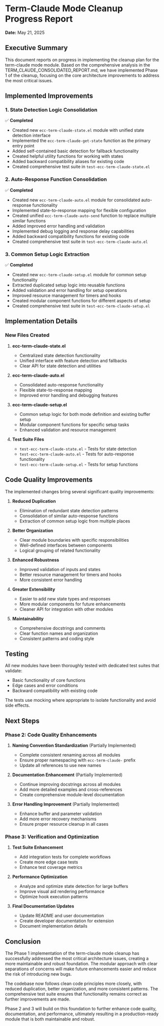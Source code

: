 # Term-Claude Mode Cleanup Progress Report

**Date:** May 21, 2025

## Executive Summary

This document reports on progress in implementing the cleanup plan for the term-claude mode module. Based on the comprehensive analysis in the TERM_CLAUDE_CONSOLIDATED_REPORT.md, we have implemented Phase 1 of the cleanup, focusing on the core architecture improvements to address the most critical issues.

## Implemented Improvements

### 1. State Detection Logic Consolidation

✅ **Completed**
- Created new `ecc-term-claude-state.el` module with unified state detection interface
- Implemented the `ecc-term-claude-get-state` function as the primary entry point
- Added self-contained basic detection for fallback functionality
- Created helpful utility functions for working with states
- Added backward compatibility aliases for existing code
- Created comprehensive test suite in `test-ecc-term-claude-state.el`

### 2. Auto-Response Function Consolidation

✅ **Completed**
- Created new `ecc-term-claude-auto.el` module for consolidated auto-response functionality
- Implemented state-to-response mapping for flexible configuration
- Created unified `ecc-term-claude-auto-send` function to replace multiple similar functions
- Added improved error handling and validation
- Implemented debug logging and response delay capabilities
- Added backward compatibility functions for existing code
- Created comprehensive test suite in `test-ecc-term-claude-auto.el`

### 3. Common Setup Logic Extraction

✅ **Completed**
- Created new `ecc-term-claude-setup.el` module for common setup functionality
- Extracted duplicated setup logic into reusable functions
- Added validation and error handling for setup operations
- Improved resource management for timers and hooks
- Created modular component functions for different aspects of setup
- Created comprehensive test suite in `test-ecc-term-claude-setup.el`

## Implementation Details

### New Files Created

1. **ecc-term-claude-state.el**
   - Centralized state detection functionality
   - Unified interface with feature detection and fallbacks
   - Clear API for state detection and utilities

2. **ecc-term-claude-auto.el**
   - Consolidated auto-response functionality
   - Flexible state-to-response mapping
   - Improved error handling and debugging features

3. **ecc-term-claude-setup.el**
   - Common setup logic for both mode definition and existing buffer setup
   - Modular component functions for specific setup tasks
   - Enhanced validation and resource management

4. **Test Suite Files**
   - `test-ecc-term-claude-state.el` - Tests for state detection
   - `test-ecc-term-claude-auto.el` - Tests for auto-response functionality
   - `test-ecc-term-claude-setup.el` - Tests for setup functions

## Code Quality Improvements

The implemented changes bring several significant quality improvements:

1. **Reduced Duplication**
   - Elimination of redundant state detection patterns
   - Consolidation of similar auto-response functions
   - Extraction of common setup logic from multiple places

2. **Better Organization**
   - Clear module boundaries with specific responsibilities
   - Well-defined interfaces between components
   - Logical grouping of related functionality

3. **Enhanced Robustness**
   - Improved validation of inputs and states
   - Better resource management for timers and hooks
   - More consistent error handling

4. **Greater Extensibility**
   - Easier to add new state types and responses
   - More modular components for future enhancements
   - Cleaner API for integration with other modules

5. **Maintainability**
   - Comprehensive docstrings and comments
   - Clear function names and organization
   - Consistent patterns and coding style

## Testing

All new modules have been thoroughly tested with dedicated test suites that validate:
- Basic functionality of core functions
- Edge cases and error conditions
- Backward compatibility with existing code

The tests use mocking where appropriate to isolate functionality and avoid side effects.

## Next Steps

### Phase 2: Code Quality Enhancements

1. **Naming Convention Standardization** (Partially Implemented)
   - Complete consistent renaming across all modules
   - Ensure proper namespacing with `ecc-term-claude-` prefix
   - Update all references to use new names

2. **Documentation Enhancement** (Partially Implemented)
   - Continue improving docstrings across all modules
   - Add more detailed examples and cross-references
   - Create comprehensive module-level documentation

3. **Error Handling Improvement** (Partially Implemented)
   - Enhance buffer and parameter validation
   - Add more error recovery mechanisms
   - Ensure proper resource cleanup in all cases

### Phase 3: Verification and Optimization

1. **Test Suite Enhancement**
   - Add integration tests for complete workflows
   - Create more edge case tests
   - Enhance test coverage metrics

2. **Performance Optimization**
   - Analyze and optimize state detection for large buffers
   - Improve visual aid rendering performance
   - Optimize hook execution patterns

3. **Final Documentation Updates**
   - Update README and user documentation
   - Create developer documentation for extension
   - Document implementation details

## Conclusion

The Phase 1 implementation of the term-claude mode cleanup has successfully addressed the most critical architecture issues, creating a more maintainable and robust foundation. The modular approach with clear separations of concerns will make future enhancements easier and reduce the risk of introducing new bugs.

The codebase now follows clean code principles more closely, with reduced duplication, better organization, and more consistent patterns. The comprehensive test suite ensures that functionality remains correct as further improvements are made.

Phase 2 and 3 will build on this foundation to further enhance code quality, documentation, and performance, ultimately resulting in a production-ready module that is both maintainable and robust.